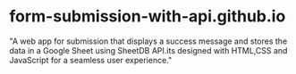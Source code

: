# form-submission-with-api.github.io
"A web app for submission that displays a success message and stores the data in a Google Sheet using SheetDB API.its designed with HTML,CSS and JavaScript for a seamless user experience."
